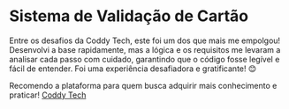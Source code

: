 # Sistema de Validação de Cartão

Entre os desafios da Coddy Tech, este foi um dos que mais me empolgou! Desenvolvi a base rapidamente, mas a lógica e os requisitos me levaram a analisar cada passo com cuidado, garantindo que o código fosse legível e fácil de entender. Foi uma experiência desafiadora e gratificante! 😊

Recomendo a plataforma para quem busca adquirir mais conhecimento e praticar!
[Coddy Tech](https://coddy.tech/)
